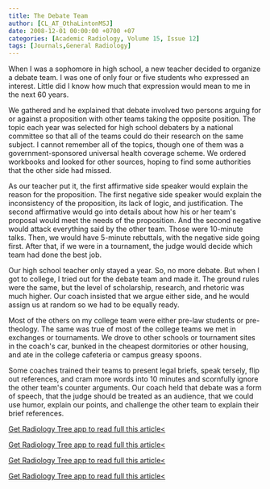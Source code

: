 ```yaml
---
title: The Debate Team
author: [CL_AT_OthaLintonMSJ]
date: 2008-12-01 00:00:00 +0700 +07
categories: [Academic Radiology, Volume 15, Issue 12]
tags: [Journals,General Radiology]
---
```

When I was a sophomore in high school, a new teacher decided to organize a debate team. I was one of only four or five students who expressed an interest. Little did I know how much that expression would mean to me in the next 60 years.

We gathered and he explained that debate involved two persons arguing for or against a proposition with other teams taking the opposite position. The topic each year was selected for high school debaters by a national committee so that all of the teams could do their research on the same subject. I cannot remember all of the topics, though one of them was a government-sponsored universal health coverage scheme. We ordered workbooks and looked for other sources, hoping to find some authorities that the other side had missed.

As our teacher put it, the first affirmative side speaker would explain the reason for the proposition. The first negative side speaker would explain the inconsistency of the proposition, its lack of logic, and justification. The second affirmative would go into details about how his or her team's proposal would meet the needs of the proposition. And the second negative would attack everything said by the other team. Those were 10-minute talks. Then, we would have 5-minute rebuttals, with the negative side going first. After that, if we were in a tournament, the judge would decide which team had done the best job.

Our high school teacher only stayed a year. So, no more debate. But when I got to college, I tried out for the debate team and made it. The ground rules were the same, but the level of scholarship, research, and rhetoric was much higher. Our coach insisted that we argue either side, and he would assign us at random so we had to be equally ready.

Most of the others on my college team were either pre-law students or pre-theology. The same was true of most of the college teams we met in exchanges or tournaments. We drove to other schools or tournament sites in the coach's car, bunked in the cheapest dormitories or other housing, and ate in the college cafeteria or campus greasy spoons.

Some coaches trained their teams to present legal briefs, speak tersely, flip out references, and cram more words into 10 minutes and scornfully ignore the other team's counter arguments. Our coach held that debate was a form of speech, that the judge should be treated as an audience, that we could use humor, explain our points, and challenge the other team to explain their brief references.

[Get Radiology Tree app to read full this article<](https://clinicalpub.com/app)

[Get Radiology Tree app to read full this article<](https://clinicalpub.com/app)

[Get Radiology Tree app to read full this article<](https://clinicalpub.com/app)

[Get Radiology Tree app to read full this article<](https://clinicalpub.com/app)